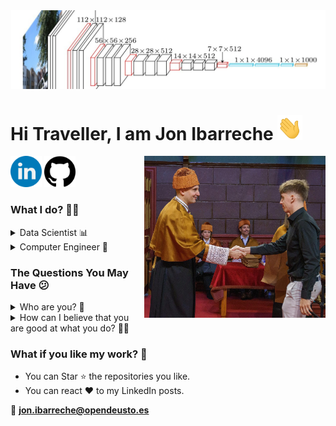 <img src="https://github.com/JonIbarreche/JonIbarreche/blob/main/img/Image-1.jpg" />

<h1>Hi Traveller, I am Jon Ibarreche </a><img src="https://raw.githubusercontent.com/ABSphreak/ABSphreak/master/gifs/Hi.gif" width="40px" height="40px"></h1>

<img align='right' src="https://github.com/JonIbarreche/JonIbarreche/blob/main/img/Yo-D.jpg" width="290"/>

<a href="https://www.linkedin.com/in/jonibarreche/"><img src="https://github.com/JonIbarreche/JonIbarreche/blob/main/img/linkedin.png" width="50" /></a>
<a href="https://github.com/JonIbarreche"><img src="https://github.com/JonIbarreche/JonIbarreche/blob/main/img/github-logo.png" width="50" /></a>

<h3>What I do? 👨‍💻</h3>
<details>
<summary>Data Scientist 📊</summary>
<ul>
  <li><a href="https://github.com/JonIbarreche/SemanticScholar_20240426_cs">Topological Analysis and Vectorization of Semantic Graphs of Scientific Publications</a></li>
  <li><a href="https://www.linkedin.com/in/jonibarreche/">Generation of parallel corpora and translation models to boost eCommerce
in the context of the European Single Market</a></li>
<li><a href="https://github.com/JonIbarreche/scrapy">Amazon-Scraper-From-Zero</a></li>
  <li><a href="https://github.com/JonIbarreche/Proyecto-IOT">Object and Animal Recognition With Raspberry Pi</a></li>
  <li><a href="https://www.linkedin.com/in/jonibarreche/">Add Master's Projects</a></li>
  <li>Many more on and out of Github...</li>
</ul>
</details>
<details>
<summary>Computer Engineer 🍥</summary>
  <ul>
    <li><a href="https://github.com/JonIbarreche/Web-Proyecto-jon">End-To-End-Ticket-Manager</a></li>
    <li><a href="https://github.com/JonIbarreche/Top-100-IW">Top-100-IW</a></li>
    <li><a href="https://github.com/JonIbarreche/UDFestival">Festival-Administrator</a></li>
    <li><a href="https://github.com/JonIbarreche/UDParkingJon">UDParking</a></li>
    <li><a href="https://github.com/JonIbarreche/reactAppJon">React-App</a></li>
    <li><a href="https://github.com/JonIbarreche/ElTiempoJon">Weather-App</a></li>
    <li><a href="https://github.com/JonIbarreche/EnviarMail">Send-Email</a></li>
    <li><a href="https://github.com/JonIbarreche/AplicacionBancaria">Banking-App</a></li>
    <li>Many more on and out of Github...</li>
  </ul>
</details>

<h3>The Questions You May Have 😕</h3>
<details>
  <summary>Who are you? 👨</summary>
  <pre>
  A passionate individual who always thrive to work on end to end products which develop sustainable and scalable social and
  technical systems to create impact.<br>
  My name describes my qualities,
  J: Jovial
  O: Open minded to create new things
  N: Nimble and quick learner
  </pre>
</details>
<details>
  <summary>How can I believe that you are good at what you do? 🤷‍♂️</summary>
  <ul>
    <li>Since 2016, (I was 16 years old) I have had a great passion for computer science, starting my journey back then and continually learning ever since.</li>
    <li>In 2023, I graduated with a degree in Computer Engineering from the [University of Deusto](https://www.deusto.es/cs/Satellite/deusto/es/universidad-deusto). I tackled various projects, both in backend development with a wide range of technologies and different architectures such as microservices, monolithic, and serverless.</li>
    <li>In 2023, I worked for [NTT Data BBVA](https://es.nttdata.com/), where I was involved in various data-driven projects.</li>
    <li>In 2024, I completed a Master's degree in Data Science at the [University of Granada](https://www.ugr.es/). During this time, I worked on a wide variety of projects involving machine learning, artificial intelligence, and data analysis.</li>
  </ul>
</details>

<h3>What if you like my work? 🤩</h3>
<ul>
  <li>You can Star ⭐ the repositories you like.</li>
  <li>You can react ❤️ to my LinkedIn posts.</li>
</ul>



:e-mail: **jon.ibarreche@opendeusto.es**
